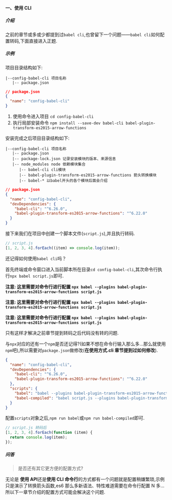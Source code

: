 #### 一、使用 CLI

##### 介绍

之前的章节或多或少都提到过`babel cli`,也曾留下一个问题——`babel cli`如何配置转码,下面直接进入正题.



##### 示例

项目目录结构如下:

```
|--config-babel-cli 项目名称
   |-- package.json
```

```json
// package.json
{
  "name": "config-babel-cli"
}
```

1. 使用命令进入项目 `cd config-babel-cli`
2. 执行局部安装命令 `npm install --save-dev babel-cli babel-plugin-transform-es2015-arrow-functions`

安装完成之后项目目录结构如下:

```
|--config-babel-cli 项目名称
   |-- package.json
   |-- package-lock.json 记录安装模块的版本、来源信息
   |-- node_modules node 依赖模块集合
      |-- babel-cli cli模块
      |-- babel-plugin-transform-es2015-arrow-functions 箭头转换模块
      |-- babel-* 以babel开头的各个模块后面会介绍
```

```json
// package.json
{
  "name": "config-babel-cli",
  "devDependencies": {
    "babel-cli": "^6.26.0",
    "babel-plugin-transform-es2015-arrow-functions": "^6.22.0"
  }
}
```

接下来我们在项目中创建一个脚本文件(`script.js`),并且执行转码.

```javascript
// script.js
[1, 2, 3, 4].forEach((item) => console.log(item));
```

还记得如何使用`babel cli`吗？

首先终端或命令窗口进入当前脚本所在目录`cd config-babel-cli`,其次命令行执行`npx babel script.js`即可.

**注意: 这里需要对命令行进行配置 `npx babel --plugins babel-plugin-transform-es2015-arrow-functions script.js `**

**注意: 这里需要对命令行进行配置 `npx babel --plugins babel-plugin-transform-es2015-arrow-functions script.js `**

**注意: 这里需要对命令行进行配置 `npx babel --plugins babel-plugin-transform-es2015-arrow-functions script.js `**

只有这样才解决之前章节提到转码之后代码没有转的问题.

与`npx`对应的还有一个`npm`是否还记得?(如果不想在命令行输入那么多...那么就使用`npm`吧),所以需要对`package.json`做修改(**在使用方式.cli 章节提到过如何修改**).

```json
{
  "name": "config-babel-cli",
  "devDependencies": {
    "babel-cli": "^6.26.0",
    "babel-plugin-transform-es2015-arrow-functions": "^6.22.0"
  },
  "scripts": {
    "babel": "babel --plugins babel-plugin-transform-es2015-arrow-functions script.js",
    "babel-compiled": "babel script.js --plugins babel-plugin-transform-es2015-arrow-functions --out-file script-compiled.js"
  }
}
```

配置`scripts`对象之后,`npm run babel`或`npm run babel-compiled`即可.

```javascript
// script.js 转码后
[1, 2, 3, 4].forEach(function (item) {
  return console.log(item);
});
```

##### 问答

> 是否还有其它更方便的配置方式?

无论是 **使用 API**还是**使用 CLI 命令行**的方式都有一个问题就是配置稍嫌繁琐,示例只是演示了转换箭头函数,es6 那么多新语法、特性难道需要在命令行配置 N 多...所以下一章节介绍的配置方式可能会解决这个问题.
